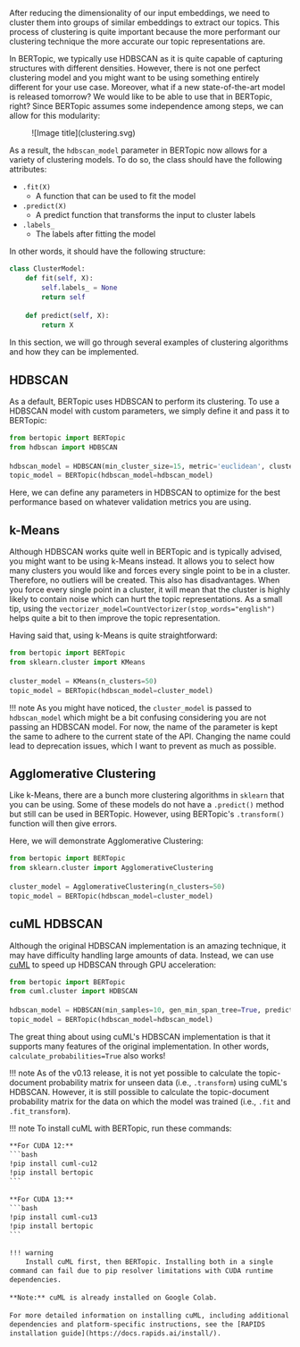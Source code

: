 After reducing the dimensionality of our input embeddings, we need to cluster them into groups of similar embeddings to extract our topics.
This process of clustering is quite important because the more performant our clustering technique the more accurate our topic representations are.

In BERTopic, we typically use HDBSCAN as it is quite capable of capturing structures with different densities. However, there is not one perfect
clustering model and you might want to be using something entirely different for your use case. Moreover, what if a new state-of-the-art model
is released tomorrow? We would like to be able to use that in BERTopic, right? Since BERTopic assumes some independence among steps, we can allow for this modularity:

<figure markdown>
  ![Image title](clustering.svg)
  <figcaption></figcaption>
</figure>

As a result, the `hdbscan_model` parameter in BERTopic now allows for a variety of clustering models. To do so, the class should have
the following attributes:

* `.fit(X)`
    * A function that can be used to fit the model
* `.predict(X)`
    * A predict function that transforms the input to cluster labels
* `.labels_`
    * The labels after fitting the model


In other words, it should have the following structure:

```python
class ClusterModel:
    def fit(self, X):
        self.labels_ = None
        return self

    def predict(self, X):
        return X
```

In this section, we will go through several examples of clustering algorithms and how they can be implemented.


## **HDBSCAN**
As a default, BERTopic uses HDBSCAN to perform its clustering. To use a HDBSCAN model with custom parameters,
we simply define it and pass it to BERTopic:

```python
from bertopic import BERTopic
from hdbscan import HDBSCAN

hdbscan_model = HDBSCAN(min_cluster_size=15, metric='euclidean', cluster_selection_method='eom', prediction_data=True)
topic_model = BERTopic(hdbscan_model=hdbscan_model)
```

Here, we can define any parameters in HDBSCAN to optimize for the best performance based on whatever validation metrics you are using.

## **k-Means**
Although HDBSCAN works quite well in BERTopic and is typically advised, you might want to be using k-Means instead.
It allows you to select how many clusters you would like and forces every single point to be in a cluster. Therefore, no
outliers will be created. This also has disadvantages. When you force every single point in a cluster, it will mean
that the cluster is highly likely to contain noise which can hurt the topic representations. As a small tip, using
the `vectorizer_model=CountVectorizer(stop_words="english")` helps quite a bit to then improve the topic representation.

Having said that, using k-Means is quite straightforward:

```python
from bertopic import BERTopic
from sklearn.cluster import KMeans

cluster_model = KMeans(n_clusters=50)
topic_model = BERTopic(hdbscan_model=cluster_model)
```

!!! note
    As you might have noticed, the `cluster_model` is passed to `hdbscan_model` which might be a bit confusing considering
    you are not passing an HDBSCAN model. For now, the name of the parameter is kept the same to adhere to the current
    state of the API. Changing the name could lead to deprecation issues, which I want to prevent as much as possible.

## **Agglomerative Clustering**
Like k-Means, there are a bunch more clustering algorithms in `sklearn` that you can be using. Some of these models do
not have a `.predict()` method but still can be used in BERTopic. However, using BERTopic's `.transform()` function
will then give errors.

Here, we will demonstrate Agglomerative Clustering:


```python
from bertopic import BERTopic
from sklearn.cluster import AgglomerativeClustering

cluster_model = AgglomerativeClustering(n_clusters=50)
topic_model = BERTopic(hdbscan_model=cluster_model)
```


## **cuML HDBSCAN**

Although the original HDBSCAN implementation is an amazing technique, it may have difficulty handling large amounts of data. Instead,
we can use [cuML](https://rapids.ai/start.html#rapids-release-selector) to speed up HDBSCAN through GPU acceleration:

```python
from bertopic import BERTopic
from cuml.cluster import HDBSCAN

hdbscan_model = HDBSCAN(min_samples=10, gen_min_span_tree=True, prediction_data=True)
topic_model = BERTopic(hdbscan_model=hdbscan_model)
```

The great thing about using cuML's HDBSCAN implementation is that it supports many features of the original implementation. In other words,
`calculate_probabilities=True` also works!

!!! note
    As of the v0.13 release, it is not yet possible to calculate the topic-document probability matrix for unseen data (i.e., `.transform`) using cuML's HDBSCAN.
    However, it is still possible to calculate the topic-document probability matrix for the data on which the model was trained (i.e., `.fit` and `.fit_transform`).

!!! note
    To install cuML with BERTopic, run these commands:

    **For CUDA 12:**
    ```bash
    !pip install cuml-cu12
    !pip install bertopic
    ```

    **For CUDA 13:**
    ```bash
    !pip install cuml-cu13
    !pip install bertopic
    ```

    !!! warning
        Install cuML first, then BERTopic. Installing both in a single command can fail due to pip resolver limitations with CUDA runtime dependencies.

    **Note:** cuML is already installed on Google Colab.

    For more detailed information on installing cuML, including additional dependencies and platform-specific instructions, see the [RAPIDS installation guide](https://docs.rapids.ai/install/).
